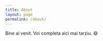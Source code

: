 ```yaml
---
title: About
layout: page
permalink: /about/
---
```


Bine ai venit. Voi completa aici mai tarziu. :smile:
